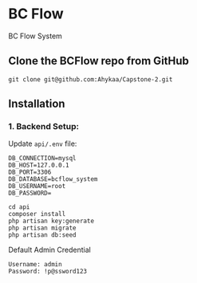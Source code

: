 # BC Flow

BC Flow System

## Clone the BCFlow repo from GitHub

```
git clone git@github.com:Ahykaa/Capstone-2.git

```

## Installation

### 1. Backend Setup:

Update `api/.env` file:

```
DB_CONNECTION=mysql
DB_HOST=127.0.0.1
DB_PORT=3306
DB_DATABASE=bcflow_system
DB_USERNAME=root
DB_PASSWORD=
```

```
cd api
composer install
php artisan key:generate
php artisan migrate
php artisan db:seed
```

Default Admin Credential

```
Username: admin
Password: !p@ssword123
```
